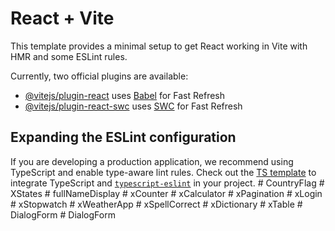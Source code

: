 # React + Vite

This template provides a minimal setup to get React working in Vite with HMR and some ESLint rules.

Currently, two official plugins are available:

- [@vitejs/plugin-react](https://github.com/vitejs/vite-plugin-react/blob/main/packages/plugin-react/README.md) uses [Babel](https://babeljs.io/) for Fast Refresh
- [@vitejs/plugin-react-swc](https://github.com/vitejs/vite-plugin-react-swc) uses [SWC](https://swc.rs/) for Fast Refresh

## Expanding the ESLint configuration

If you are developing a production application, we recommend using TypeScript and enable type-aware lint rules. Check out the [TS template](https://github.com/vitejs/vite/tree/main/packages/create-vite/template-react-ts) to integrate TypeScript and [`typescript-eslint`](https://typescript-eslint.io) in your project.
#   C o u n t r y F l a g  
 #   X S t a t e s  
 #   f u l l N a m e D i s p l a y  
 #   x C o u n t e r  
 #   x C a l c u l a t o r  
 #   x P a g i n a t i o n  
 #   x L o g i n  
 #   x S t o p w a t c h  
 #   x W e a t h e r A p p  
 #   x S p e l l C o r r e c t  
 #   x D i c t i o n a r y  
 #   x T a b l e  
 #   D i a l o g F o r m  
 #   D i a l o g F o r m  
 